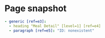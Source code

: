 # Page snapshot

```yaml
- generic [ref=e3]:
  - heading "Meal Detail" [level=1] [ref=e4]
  - paragraph [ref=e5]: "ID: nonexistent"
```

